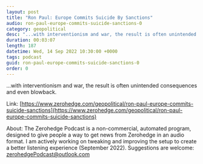 ```yaml
---
layout: post
title: "Ron Paul: Europe Commits Suicide By Sanctions"
audio: ron-paul-europe-commits-suicide-sanctions-0
category: geopolitical
desc: "...with interventionism and war, the result is often unintended consequences and even blowback."
duration: 00:03:07
length: 187
datetime: Wed, 14 Sep 2022 10:30:00 +0000
tags: podcast
guid: ron-paul-europe-commits-suicide-sanctions-0
order: 0
---
```

...with interventionism and war, the result is often unintended consequences and even blowback.

Link: [https://www.zerohedge.com/geopolitical/ron-paul-europe-commits-suicide-sanctions](https://www.zerohedge.com/geopolitical/ron-paul-europe-commits-suicide-sanctions)

About: The Zerohedge Podcast is a non-commercial, automated program, designed to give people a way to get news from Zerohedge in an audio format.  I am actively working on tweaking and improving the setup to create a better listening experience (September 2022).  Suggestions are welcome: [zerohedgePodcast@outlook.com](mailto:zerohedgePodcast@outlook.com)